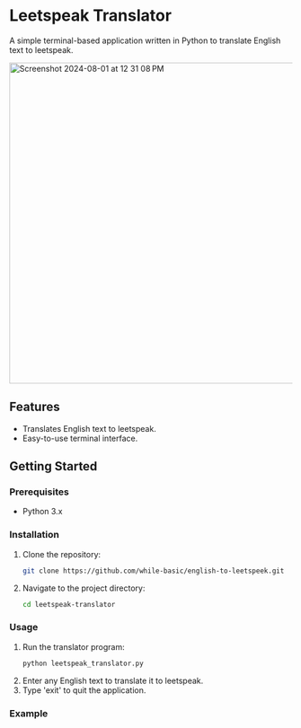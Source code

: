 # Leetspeak Translator

A simple terminal-based application written in Python to translate English text to leetspeak.

<img width="572" alt="Screenshot 2024-08-01 at 12 31 08 PM" src="https://github.com/user-attachments/assets/babbcc1f-1c57-4e29-bd2e-30f3c82f37df">

## Features

- Translates English text to leetspeak.
- Easy-to-use terminal interface.

## Getting Started

### Prerequisites

- Python 3.x

### Installation

1. Clone the repository:
    ```sh
    git clone https://github.com/while-basic/english-to-leetspeek.git
    ```
2. Navigate to the project directory:
    ```sh
    cd leetspeak-translator
    ```

### Usage

1. Run the translator program:
    ```sh
    python leetspeak_translator.py
    ```
2. Enter any English text to translate it to leetspeak.
3. Type 'exit' to quit the application.

### Example


